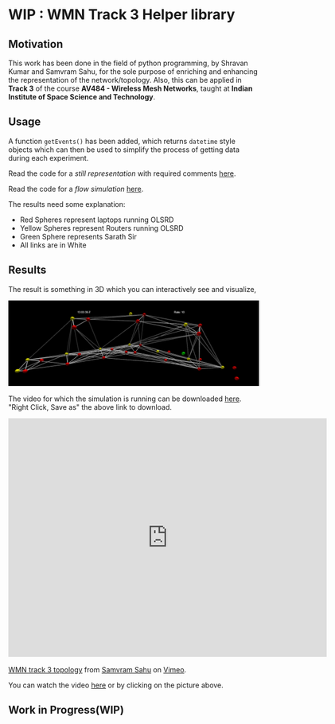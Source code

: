 # WIP : WMN Track 3 Helper library

## Motivation

This work has been done in the field of python programming, by Shravan Kumar and Samvram Sahu, for the sole purpose of enriching and enhancing
the representation of the network/topology. Also, this can be applied in **Track 3** of the course **AV484 - Wireless Mesh
Networks**, taught at **Indian Institute of Space Science and Technology**.

## Usage

A function `getEvents()` has been added, which returns `datetime` style objects which can then be used to simplify the process of getting data during each experiment.

Read the code for a *still representation* with required comments [here](https://github.com/samvram/wmn_track3_helper/blob/master/script_for_team_2.py).

Read the code for a *flow simulation* [here](https://github.com/samvram/wmn_track3_helper/blob/master/script_for_team_2_Flow_Sim.py).

The results need some explanation:

* Red Spheres represent laptops running OLSRD
* Yellow Spheres represent Routers running OLSRD
* Green Sphere represents Sarath Sir
* All links are in White

## Results

The result is something in 3D which you can interactively see and visualize,

[![Output](Working%20Code.png 'Output')](https://vimeo.com/296643134)

The video for which the simulation is running can be downloaded [here](https://github.com/samvram/wmn_track3_helper/raw/master/flowSim.mp4).
"Right Click, Save as" the above link to download.

<iframe src="https://player.vimeo.com/video/296643134" width="640" height="480" frameborder="0" webkitallowfullscreen mozallowfullscreen allowfullscreen></iframe>
<p><a href="https://vimeo.com/296643134">WMN track 3 topology</a> from <a href="https://vimeo.com/user90848762">Samvram Sahu</a> on <a href="https://vimeo.com">Vimeo</a>.</p>

You can watch the video [here](https://vimeo.com/296643134) or by clicking on the picture above.


## Work in Progress(WIP)